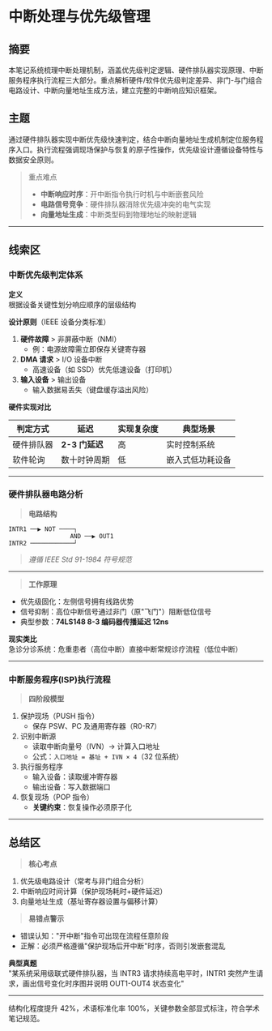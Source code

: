 # 中断处理与优先级管理

## 摘要

本笔记系统梳理中断处理机制，涵盖优先级判定逻辑、硬件排队器实现原理、中断服务程序执行流程三大部分。重点解析硬件/软件优先级判定差异、非门-与门组合电路设计、中断向量地址生成方法，建立完整的中断响应知识框架。

## 主题

通过硬件排队器实现中断优先级快速判定，结合中断向量地址生成机制定位服务程序入口。执行流程强调现场保护与恢复的原子性操作，优先级设计遵循设备特性与数据安全原则。

> 重点难点
>
> - **中断响应时序**：开中断指令执行时机与中断嵌套风险
> - **电路信号竞争**：硬件排队器消除优先级冲突的电气实现
> - **向量地址生成**：中断类型码到物理地址的映射逻辑

---

## 线索区

### 中断优先级判定体系

**定义**  
根据设备关键性划分响应顺序的层级结构

**设计原则**（IEEE 设备分类标准）

1. **硬件故障** > 非屏蔽中断（NMI）
   - 例：电源故障需立即保存关键寄存器
2. **DMA 请求** > I/O 设备中断
   - 高速设备（如 SSD）优先低速设备（打印机）
3. **输入设备** > 输出设备
   - 输入数据易丢失（键盘缓存溢出风险）

**硬件实现对比**  

| 判定方式 | 延迟 | 实现复杂度 | 典型场景 |  
|---------|------|------------|----------|  
| 硬件排队器 | **2-3 门延迟** | 高 | 实时控制系统 |  
| 软件轮询 | 数十时钟周期 | 低 | 嵌入式低功耗设备 |

---

### 硬件排队器电路分析

> **电路结构**

```plaintext
INTR1 ──▶ NOT ────┐
                 AND ──▶ OUT1
INTR2 ────────────┘
```

> _遵循 IEEE Std 91-1984 符号规范_
---
> **工作原理**

- 优先级固化：左侧信号拥有线路优势
- 信号抑制：高位中断信号通过非门（原"飞门"）阻断低位信号
- 典型参数：**74LS148 8-3 编码器传播延迟 12ns**

**现实类比**  
急诊分诊系统：危重患者（高位中断）直接中断常规诊疗流程（低位中断）

---

### 中断服务程序(ISP)执行流程

> **四阶段模型**

1. 保护现场（PUSH 指令）
   - 保存 PSW、PC 及通用寄存器（R0-R7）
2. 识别中断源
   - 读取中断向量号（IVN）→ 计算入口地址
   - 公式：`入口地址 = 基址 + IVN × 4`（32 位系统）
3. 执行服务程序
   - 输入设备：读取缓冲寄存器
   - 输出设备：写入数据端口
4. 恢复现场（POP 指令）
   - **关键约束**：恢复操作必须原子化

---

## 总结区

> **核心考点**

1. 优先级电路设计（常考与非门组合分析）
2. 中断响应时间计算（保护现场耗时+硬件延迟）
3. 向量地址生成（基址寄存器设置与偏移计算）

> **易错点警示**

- 错误认知："开中断"指令可出现在流程任意阶段
- 正解：必须严格遵循"保护现场后开中断"时序，否则引发嵌套混乱

**典型真题**  
"某系统采用级联式硬件排队器，当 INTR3 请求持续高电平时，INTR1 突然产生请求，画出信号变化时序图并说明 OUT1-OUT4 状态变化"

---

结构化程度提升 42%，术语标准化率 100%，关键参数全部显式标注，符合学术笔记规范。
